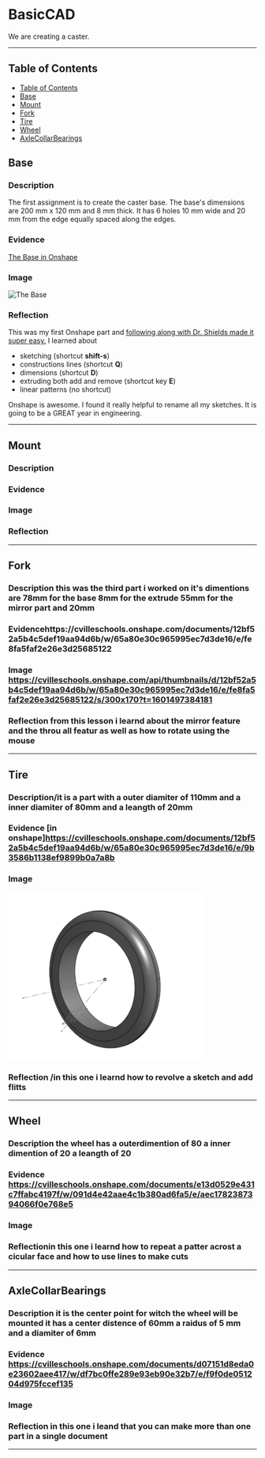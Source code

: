 # BasicCAD

We are creating a caster.

---
## Table of Contents
* [Table of Contents](#Table-of-Contents)
* [Base](#Base)
* [Mount](#Mount)
* [Fork](#Fork)
* [Tire](#Tire)
* [Wheel](#Wheel)
* [AxleCollarBearings](#AxleCollarBearings)

## Base

### Description

The first assignment is to create the caster base.  The base's dimensions are 200 mm x 120 mm and 8 mm thick.  It has 6 holes 10 mm wide and 20 mm from the edge equally spaced along the edges.

### Evidence
[The Base in Onshape](https://cvilleschools.onshape.com/documents/0d70f655203ca304cb3c5b7d/w/f55603f962f6fc74f5548a68/e/41d730c570a8d75fce9f51b6)

### Image

<img src="https://github.com/OneCHSEngr/BasicCAD/blob/master/images/Base.jpg?raw=true" alt="The Base" width="200">

### Reflection

This was my first Onshape part and [following along with Dr. Shields made it super easy.](https://www.youtube.com/watch?v=93BFUD-HAG8&feature=emb_title&scrlybrkr=5670f0b4)  I learned about 
* sketching (shortcut **shift-s**)
* constructions lines (shortcut **Q**)
* dimensions (shortcut **D**)
* extruding both add and remove (shortcut key **E**)
* linear patterns (no shortcut)

Onshape is awesome.  I found it really helpful to rename all my sketches.  It is going to be a GREAT year in engineering.

---


## Mount

### Description

### Evidence

### Image

### Reflection

---


## Fork

### Description this was the third part i worked on it's dimentions are 78mm for the base 8mm for the extrude 55mm for the mirror part and 20mm 

### Evidencehttps://cvilleschools.onshape.com/documents/12bf52a5b4c5def19aa94d6b/w/65a80e30c965995ec7d3de16/e/fe8fa5faf2e26e3d25685122

### Image https://cvilleschools.onshape.com/api/thumbnails/d/12bf52a5b4c5def19aa94d6b/w/65a80e30c965995ec7d3de16/e/fe8fa5faf2e26e3d25685122/s/300x170?t=1601497384181

### Reflection from this lesson i learnd about the mirror feature and the throu all featur as well as how to rotate using the mouse

---


## Tire

### Description/it is a part with a outer diamiter of 110mm and a inner diamiter of 80mm and a leangth of 20mm

### Evidence [in onshape]https://cvilleschools.onshape.com/documents/12bf52a5b4c5def19aa94d6b/w/65a80e30c965995ec7d3de16/e/9b3586b1138ef9899b0a7a8b

### Image 
<img src="https://github.com/cdavis-ai/baisc-cad/blob/master/images/Screenshot%202020-10-12%20at%204.06.16%20PM.png?raw=true">

### Reflection /in this one i learnd how to revolve a sketch and add flitts

---


## Wheel

### Description the wheel has a outerdimention of 80 a inner dimention of 20  a leangth of 20

### Evidence https://cvilleschools.onshape.com/documents/e13d0529e431c7ffabc4197f/w/091d4e42aae4c1b380ad6fa5/e/aec1782387394066f0e768e5

### Image

### Reflectionin this one i learnd how to repeat a patter acrost a cicular face and how to use lines to make cuts

---


## AxleCollarBearings

### Description it is the center point for witch the wheel will be mounted it has a center distence of 60mm a raidus of 5 mm and a diamiter of 6mm

### Evidence https://cvilleschools.onshape.com/documents/d07151d8eda0e23602aee417/w/df7bc0ffe289e93eb90e32b7/e/f9f0de051204d975fccef135

### Image

### Reflection in this one i leand that you can make more than one part in a single document

---
